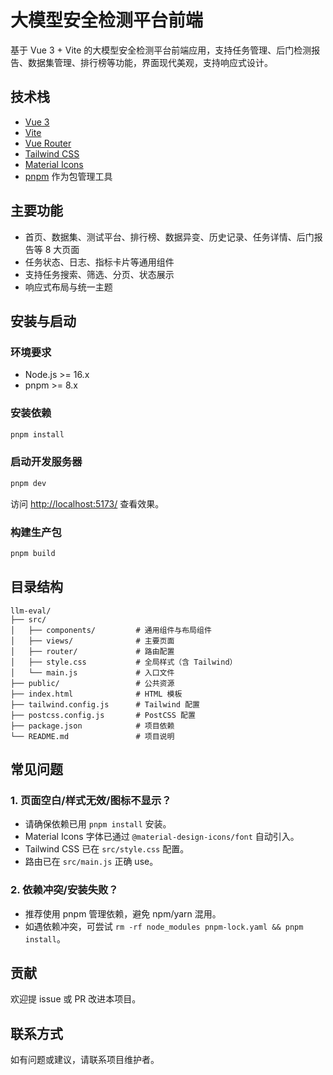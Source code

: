 # 大模型安全检测平台前端

基于 Vue 3 + Vite 的大模型安全检测平台前端应用，支持任务管理、后门检测报告、数据集管理、排行榜等功能，界面现代美观，支持响应式设计。

## 技术栈
- [Vue 3](https://vuejs.org/)
- [Vite](https://vitejs.dev/)
- [Vue Router](https://router.vuejs.org/)
- [Tailwind CSS](https://tailwindcss.com/)
- [Material Icons](https://fonts.google.com/icons)
- [pnpm](https://pnpm.io/) 作为包管理工具

## 主要功能
- 首页、数据集、测试平台、排行榜、数据异变、历史记录、任务详情、后门报告等 8 大页面
- 任务状态、日志、指标卡片等通用组件
- 支持任务搜索、筛选、分页、状态展示
- 响应式布局与统一主题

## 安装与启动

### 环境要求
- Node.js >= 16.x
- pnpm >= 8.x

### 安装依赖
```bash
pnpm install
```
### 启动开发服务器
```bash
pnpm dev
```
访问 [http://localhost:5173/](http://localhost:5173/) 查看效果。

### 构建生产包
```bash
pnpm build
```

## 目录结构
```
llm-eval/
├── src/
│   ├── components/         # 通用组件与布局组件
│   ├── views/              # 主要页面
│   ├── router/             # 路由配置
│   ├── style.css           # 全局样式（含 Tailwind）
│   └── main.js             # 入口文件
├── public/                 # 公共资源
├── index.html              # HTML 模板
├── tailwind.config.js      # Tailwind 配置
├── postcss.config.js       # PostCSS 配置
├── package.json            # 项目依赖
└── README.md               # 项目说明
```

## 常见问题

### 1. 页面空白/样式无效/图标不显示？
- 请确保依赖已用 `pnpm install` 安装。
- Material Icons 字体已通过 `@material-design-icons/font` 自动引入。
- Tailwind CSS 已在 `src/style.css` 配置。
- 路由已在 `src/main.js` 正确 use。

### 2. 依赖冲突/安装失败？
- 推荐使用 pnpm 管理依赖，避免 npm/yarn 混用。
- 如遇依赖冲突，可尝试 `rm -rf node_modules pnpm-lock.yaml && pnpm install`。

## 贡献
欢迎提 issue 或 PR 改进本项目。

## 联系方式
如有问题或建议，请联系项目维护者。
